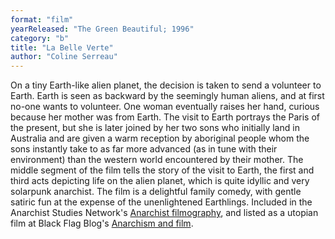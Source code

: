 ```yaml
---
format: "film"
yearReleased: "The Green Beautiful; 1996"
category: "b"
title: "La Belle Verte"
author: "Coline Serreau"
---
```

On a tiny Earth-like alien planet, the decision is taken  to send a volunteer to Earth. Earth is seen as backward by the seemingly human  aliens, and at first no-one wants to volunteer. One woman eventually raises her  hand, curious because her mother was from Earth. The visit to Earth portrays the  Paris of the present, but she is later joined by her two sons who initially land  in Australia and are given a warm reception by aboriginal people whom the sons  instantly take to as far more advanced (as in tune with their environment) than  the western world encountered by their mother. The middle segment of the  film tells the story of the visit to Earth, the first and third acts depicting  life on the alien planet, which is quite idyllic and very solarpunk anarchist.  The film is a delightful family comedy, with gentle satiric fun at the expense  of the unenlightened Earthlings.
 Included in the Anarchist Studies Network's <a href="http://www.anarchist-studies-network.org.uk/ReadingLists_FilmHistory"> Anarchist filmography</a>, and listed as a utopian film at Black Flag Blog's <a href="https://translate.google.com/translate?hl=en&amp;sl=da&amp;tl=en&amp;u=https://sortefane.wordpress.com/r/anarkisme-og-film/"> Anarchism and film</a>.